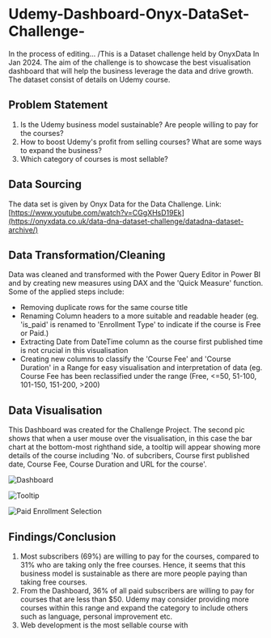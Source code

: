 # Udemy-Dashboard-Onyx-DataSet-Challenge-
In the process of editing...
/This is a Dataset challenge held by OnyxData In Jan 2024.  The aim of the challenge is to showcase the best visualisation dashboard that will help the business leverage the data and drive growth. The dataset consist of details on Udemy course.


## Problem Statement
1. Is the Udemy business model sustainable? Are people willing to pay for the courses?
2. How to boost Udemy's profit from selling courses? What are some ways to expand the business?
3. Which category of courses is most sellable?

## Data Sourcing
The data set is given by Onyx Data for the Data Challenge.
Link: [https://www.youtube.com/watch?v=CGgXHsD19Ek](https://onyxdata.co.uk/data-dna-dataset-challenge/datadna-dataset-archive/)


## Data Transformation/Cleaning
Data was cleaned and transformed with the Power Query Editor in Power BI and by creating new measures using DAX and the 'Quick Measure' function. Some of the applied steps include:
* Removing duplicate rows for the same course title
* Renaming Column headers to a more suitable and readable header (eg. 'is_paid' is renamed to 'Enrollment Type' to indicate if the course is Free or Paid.)
* Extracting Date from DateTime column as the course first published time is not crucial in this visualisation
* Creating new columns to classify the 'Course Fee' and 'Course Duration' in a Range for easy visualisation and interpretation of data (eg. Course Fee has been reclassified under the range (Free, <=50, 51-100, 101-150, 151-200, >200)

## Data Visualisation

This Dashboard was created for the Challenge Project. The second pic shows that when a user mouse over the visualisation, in this case the bar chart at the bottom-most righthand side, a tooltip will appear showing more details of the course including 'No. of subcribers, Course first published date, Course Fee, Course Duration and URL for the course'.

![Dashboard](https://github.com/VizCreation/Udemy-Dashboard-Onyx-DataSet-Challenge-/assets/157504708/3c38491c-70ad-422d-9e51-ae32b9cec1ec)


![Tooltip](https://github.com/VizCreation/Udemy-Dashboard-Onyx-DataSet-Challenge-/assets/157504708/f1947fb6-a9f9-465d-958b-116fff2a6428)

![Paid Enrollment Selection](https://github.com/VizCreation/Udemy-Dashboard-Onyx-DataSet-Challenge-/assets/157504708/2ca7be5b-2cc7-4570-bfc4-e601cfc6461b)

## Findings/Conclusion
1. Most subscribers (69%) are willing to pay for the courses, compared to 31% who are taking only the free courses. Hence, it seems that this business model is sustainable as there are more people paying than taking free courses.
2. From the Dashboard, 36% of all paid subscribers are willing to pay for courses that are less than $50. Udemy may consider providing more courses within this range and expand the category to include others such as language, personal improvement etc.
3. Web development is the most sellable course with 
